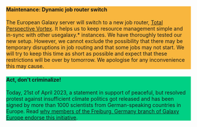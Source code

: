 <div class="alert" style="background: #f8b63e;">

#### **Maintenance: Dynamic job router switch**

The European Galaxy server will switch to a new job router, [Total Perspective Vortex](https://total-perspective-vortex.readthedocs.io/).
It helps us to keep resource management simple and in-sync with other usegalaxy.* instances.
We have thoroughly tested our new setup. However, we cannot exclude the possibility that there may be temporary disruptions in job routing and that some jobs may not start. We will try to keep this time as short as possible and expect that these restrictions will be over by tomorrow. We apologise for any inconvenience this may cause.

</div>

<div class="alert" style="background: #00d084;">

#### **Act, don't criminalize!**

Today, 21st of April 2023, a statement in support of peaceful, but resolved protest against insufficient climate politics got released and has been signed by more than 1000 scientists from German-speaking countries in Europe. Read [why members of the Freiburg, Germany branch of Galaxy Europe endorse this initiative](https://galaxyproject.org/news/2023-04-21-act-dont-criminalize/).

</div>
